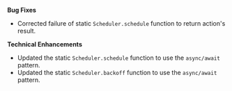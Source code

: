 **Bug Fixes**

* Corrected failure of static `Scheduler.schedule` function to return action's result.

**Technical Enhancements**

* Updated the static `Scheduler.schedule` function to use the `async/await` pattern.
* Updated the static `Scheduler.backoff` function to use the `async/await` pattern.